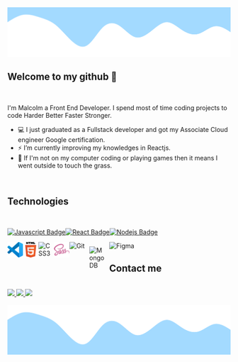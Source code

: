 <!---
Malck/Malck is a ✨ special ✨ repository because its `README.md` (this file) appears on your GitHub profile.
You can click the Preview link to take a look at your changes.
--->
<img src="https://raw.githubusercontent.com/Malck/Malck/a5fdecff12c229e6a070117f4af3dedf8bdf44a6/wave.svg" >

##  Welcome to my github 👋
<br />

I'm Malcolm a Front End Developer. I spend most of time coding projects to code Harder Better Faster Stronger.
- :computer: I just graduated as a Fullstack developer and got my Associate Cloud engineer Google certification.
- ⚡ I’m currently improving my knowledges in Reactjs.
- 🌱 If I'm not on my computer coding or playing games then it means I went outside to touch the grass.


<br />

## Technologies

<br />

[![Javascript Badge](https://img.shields.io/badge/-Javascript-F0DB4F?style=for-the-badge&labelColor=black&logo=javascript&logoColor=F0DB4F)](#)[![React Badge](https://img.shields.io/badge/-React-61DBFB?style=for-the-badge&labelColor=black&logo=react&logoColor=61DBFB)](#)[![Nodejs Badge](https://img.shields.io/badge/-Nodejs-3C873A?style=for-the-badge&labelColor=black&logo=node.js&logoColor=3C873A)](#) 

<img align="left" alt="Visual Studio Code" width="35px" src="https://raw.githubusercontent.com/github/explore/80688e429a7d4ef2fca1e82350fe8e3517d3494d/topics/visual-studio-code/visual-studio-code.png" />

<img align="left" alt="HTML5" width="35px" src="https://raw.githubusercontent.com/github/explore/80688e429a7d4ef2fca1e82350fe8e3517d3494d/topics/html/html.png" />

<img align="left" src="https://profilinator.rishav.dev/skills-assets/css3-original-wordmark.svg" alt="CSS3" width="35px" /> 

<img align="left" alt="Sass" width="35px" src="https://raw.githubusercontent.com/github/explore/80688e429a7d4ef2fca1e82350fe8e3517d3494d/topics/sass/sass.png" />

<img align="left" src="https://profilinator.rishav.dev/skills-assets/git-scm-icon.svg" alt="Git" width="35px" /> 

<img align="left" style="margin: 10px" src="https://profilinator.rishav.dev/skills-assets/mongodb-original-wordmark.svg" alt="MongoDB" width="35px" /> 

<img src="https://profilinator.rishav.dev/skills-assets/figma-icon.svg" alt="Figma"  width="35px" /> 

<br />

## Contact me
<br />
<a href="https://www.linkedin.com/in/malcolm-coutteel-x-dev-front-end-x-js-react/">
<img src="https://img.shields.io/badge/-Malcolm-0e76a8?style=flat&labelColor=0e76a8&logo=linkedin&logoColor=white" height="22"/>
</a>
<a href="mailto:CoutteelCode@gmail.com">
<img src="https://img.shields.io/badge/-CoutteelCode@gmail.com-c0392b?style=flat&labelColor=c0392b&logo=gmail&logoColor=white&width=35&height=35" height="22"/>
</a>
<a href="https://discord.com/">
<img src="https://img.shields.io/badge/-Malckira%236723-%234B0082?style=plastic-square&logo=discord&logoColor=white" height="22">
</a>

<br />
<br />

<img src="https://raw.githubusercontent.com/Malck/Malck/4c1fc8d54e71c948c690b6cd3a2da263e8723082/waveup.svg">

